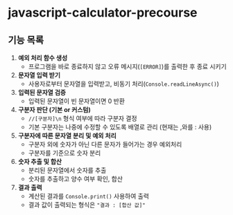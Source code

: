 # javascript-calculator-precourse

## 기능 목록

1. **예외 처리 함수 생성**
   - 프로그램을 바로 종료하지 않고 오류 메시지(`[ERROR]`)를 출력한 후 종료 시키기
2. **문자열 입력 받기**
   - 사용자로부터 문자열을 입력받고, 비동기 처리(`Console.readLineAsync()`)
3. **입력된 문자열 검증**
   - 입력된 문자열이 빈 문자열이면 0 반환
4. **구분자 판단 (기본 or 커스텀)**
   - `//[구분자]\n` 형식 여부에 따라 구분자 결정
   - 기본 구분자는 나중에 수정할 수 있도록 배열로 관리 (현재는 ,와를 : 사용)
5. **구분자에 따른 문자열 분리 및 예외 처리**
   - 구분자 외에 숫자가 아닌 다른 문자가 들어가는 경우 예외처리
   - 구분자를 기준으로 숫자 분리
6. **숫자 추출 및 합산**
   - 분리된 문자열에서 숫자를 추출
   - 숫자를 추출하고 양수 여부 확인, 합산
7. **결과 출력**
   - 계산된 결과를 `Console.print()` 사용하여 출력
   - 결과 값이 출력되는 형식은 `"결과 : [합산 값]"`
